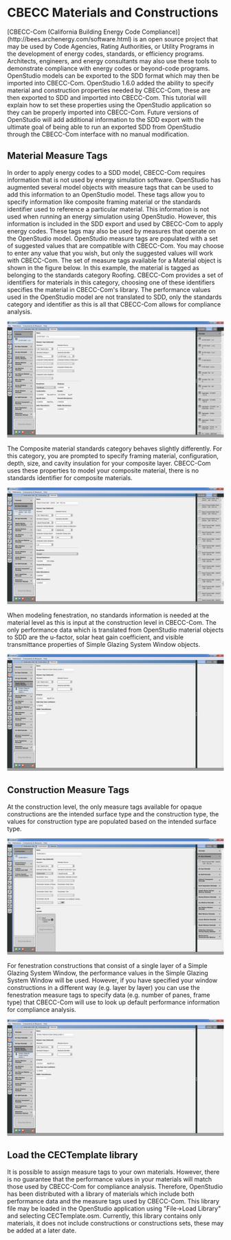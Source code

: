 <h1>CBECC Materials and Constructions</h1>
[CBECC-Com (California Building Energy Code Compliance)](http://bees.archenergy.com/software.html) is an open source project that may be used by Code Agencies, Rating Authorities, or Utility Programs in the development of energy codes, standards, or efficiency programs. Architects, engineers, and energy consultants may also use these tools to demonstrate compliance with energy codes or beyond-code programs. OpenStudio models can be exported to the SDD format which may then be imported into CBECC-Com.  OpenStudio 1.6.0 added the ability to specify material and construction properties needed by CBECC-Com, these are then exported to SDD and imported into CBECC-Com.  This tutorial will explain how to set these properties using the OpenStudio application so they can be properly imported into CBECC-Com.  Future versions of OpenStudio will add additional information to the SDD export with the ultimate goal of being able to run an exported SDD from OpenStudio through the CBECC-Com interface with no manual modification.

## Material Measure Tags
In order to apply energy codes to a SDD model, CBECC-Com requires information that is not used by energy simulation software.  OpenStudio has augmented several model objects with measure tags that can be used to add this information to an OpenStudio model.  These tags allow you to specify information like composite framing material or the standards identifier used to reference a particular material.  This information is not used when running an energy simulation using OpenStudio.  However, this information is included in the SDD export and used by CBECC-Com to apply energy codes.  These tags may also be used by measures that operate on the OpenStudio model.  OpenStudio measure tags are populated with a set of suggested values that are compatible with CBECC-Com.  You may choose to enter any value that you wish, but only the suggested values will work with CBECC-Com.  The set of measure tags available for a Material object is shown in the figure below.  In this example, the material is tagged as belonging to the standards category Roofing.  CBECC-Com provides a set of identifiers for materials in this category, choosing one of these identifiers specifies the material in CBECC-Com's library.  The performance values used in the OpenStudio model are not translated to SDD, only the standards category and identifier as this is all that CBECC-Com allows for compliance analysis.

[![Material Measure Tags](img/cbecc_materials_constructions/cbecc_materials_material1.jpg "Click to view larger version.")](img/cbecc_materials_constructions/cbecc_materials_material1.jpg)

The Composite material standards category behaves slightly differently.  For this category, you are prompted to specify framing material, configuration, depth, size, and cavity insulation for your composite layer.  CBECC-Com uses these properties to model your composite material, there is no standards identifier for composite materials.

[![Composite Material Measure Tags](img/cbecc_materials_constructions/cbecc_materials_material2.jpg "Click to view larger version.")](img/cbecc_materials_constructions/cbecc_materials_material2.jpg)

When modeling fenestration, no standards information is needed at the material level as this is input at the construction level in CBECC-Com.  The only performance data which is translated from OpenStudio material objects to SDD are the u-factor, solar heat gain coefficient, and visible transmittance properties of Simple Glazing System Window objects.

[![Simple Glazing System Window Measure Tags](img/cbecc_materials_constructions/cbecc_materials_material3.jpg "Click to view larger version.")](img/cbecc_materials_constructions/cbecc_materials_material3.jpg)

## Construction Measure Tags

At the construction level, the only measure tags available for opaque constructions are the intended surface type and the construction type, the values for construction type are  populated based on the intended surface type.

[![Composite Construction Measure Tags](img/cbecc_materials_constructions/cbecc_materials_constructions2.jpg "Click to view larger version.")](img/cbecc_materials_constructions/cbecc_materials_constructions2.jpg)

For fenestration constructions that consist of a single layer of a Simple Glazing System Window, the performance values in the Simple Glazing System Window will be used.  However, if you have specified your window constructions in a different way (e.g. layer by layer) you can use the fenestration measure tags to specify data (e.g. number of panes, frame type) that CBECC-Com will use to look up default performance information for compliance analysis.

[![Composite Construction Measure Tags](img/cbecc_materials_constructions/cbecc_materials_constructions1.jpg "Click to view larger version.")](img/cbecc_materials_constructions/cbecc_materials_constructions1.jpg)

## Load the CECTemplate library
It is possible to assign measure tags to your own materials.  However, there is no guarantee that the performance values in your materials will match those used by CBECC-Com for compliance analysis.  Therefore, OpenStudio has been distributed with a library of materials which include both performance data and the measure tags used by CBECC-Com.  This library file may be loaded in the OpenStudio application using "File->Load Library" and selecting CECTemplate.osm.  Currently, this library contains only materials, it does not include constructions or constructions sets, these may be added at a later date.

